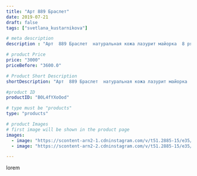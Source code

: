 ```yaml
---
title: "Арт 889 Браслет"
date: 2019-07-21
draft: false
tags: ["svetlana_kustarnikova"]

# meta description
description : "Арт  889 Браслет  натуральная кожа лазурит майорка  8 рядов."

# product Price
price: "3000"
priceBefore: "3600.0"

# Product Short Description
shortDescription: "Арт  889 Браслет  натуральная кожа лазурит майорка  8 рядов."

#product ID
productID: "B0L4fYXoOod"

# type must be "products"
type: "products"

# product Images
# first image will be shown in the product page
images:
  - image: "https://scontent-arn2-1.cdninstagram.com/v/t51.2885-15/e35/p1080x1080/66136822_217905779187858_5703063600164778377_n.jpg?tp=1&_nc_ht=scontent-arn2-1.cdninstagram.com&_nc_cat=106&_nc_ohc=wo1ujwsHtI8AX_MFgjv&oh=4ecedf196ed548704aa844e66dfc8571&oe=606A7572&ig_cache_key=MjA5MzAxNDg4OTc0MTE5MjYyOA%3D%3D.2"
  - image: "https://scontent-arn2-2.cdninstagram.com/v/t51.2885-15/e35/p1080x1080/67522874_312322676317565_7323012158229194031_n.jpg?tp=1&_nc_ht=scontent-arn2-2.cdninstagram.com&_nc_cat=105&_nc_ohc=QqP-44lTxVoAX93e5Ee&oh=10f8c68274584b37ed80ce8b8ef6007c&oe=606BCCB0&ig_cache_key=MjA5MzAxNDg4OTc0OTc5NDI0Mw%3D%3D.2"

---
```

lorem
